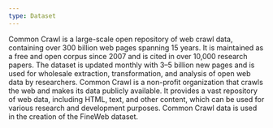 ```yaml
---
type: Dataset
---
```


Common Crawl is a large-scale open repository of web crawl data, containing over 300 billion web pages spanning 15 years. It is maintained as a free and open corpus since 2007 and is cited in over 10,000 research papers. The dataset is updated monthly with 3–5 billion new pages and is used for wholesale extraction, transformation, and analysis of open web data by researchers. Common Crawl is a non-profit organization that crawls the web and makes its data publicly available. It provides a vast repository of web data, including HTML, text, and other content, which can be used for various research and development purposes. Common Crawl data is used in the creation of the FineWeb dataset.
